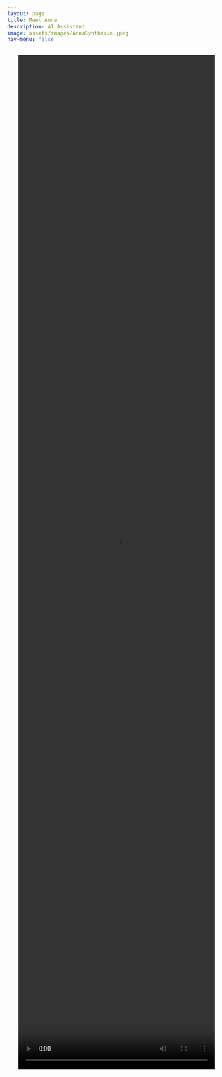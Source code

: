 ```yaml
---
layout: page
title: Meet Anna
description: AI Assistant
image: assets/images/AnnaSynthesia.jpeg
nav-menu: false
---
```


<!-- Main -->
<div id="main" class="alt">
  <p align="center">
    <video width="90%" height="60%" controls>
      <source type="video/mp4" src="assets/videos/introduction.mp4">
    </video>
  </p>
</div>
